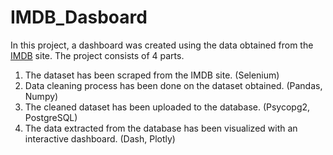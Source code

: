 # IMDB_Dasboard

In this project, a dashboard was created using the data obtained from the [IMDB]( https://www.imdb.com/search/title/?count=100&groups=top_1000&sort=user_rating) site. The project consists of 4 parts.
1. The dataset has been scraped from the IMDB site. (Selenium)
2. Data cleaning process has been done on the dataset obtained. (Pandas, Numpy)
3. The cleaned dataset has been uploaded to the database. (Psycopg2, PostgreSQL)
4. The data extracted from the database has been visualized with an interactive dashboard. (Dash, Plotly)
